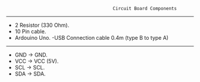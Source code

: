                                             Circuit Board Components 
-----------------------------------
- 2 Resistor (330 Ohm).
- 10 Pin cable.
- Ardouino Uno. 
-USB Connection cable 0.4m (type B to type A)
-----------------------------------
- GND -> GND.
- VCC -> VCC (5V).
- SCL -> SCL.
- SDA -> SDA.

